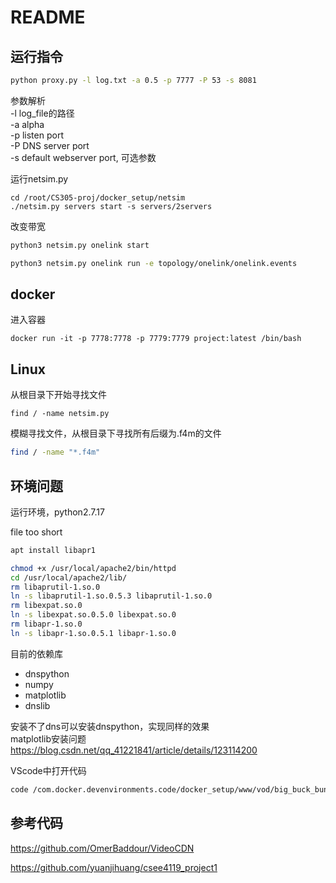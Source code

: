 
# README


## 运行指令

```sh
python proxy.py -l log.txt -a 0.5 -p 7777 -P 53 -s 8081
```
参数解析  
-l log_file的路径  
-a alpha  
-p listen port  
-P DNS server port  
-s default webserver port, 可选参数 
  
运行netsim.py

```
cd /root/CS305-proj/docker_setup/netsim
./netsim.py servers start -s servers/2servers
```
改变带宽

```sh
python3 netsim.py onelink start
```
 ```sh
 python3 netsim.py onelink run -e topology/onelink/onelink.events
 ```


## docker

进入容器

```
docker run -it -p 7778:7778 -p 7779:7779 project:latest /bin/bash
```


## Linux

从根目录下开始寻找文件

```
find / -name netsim.py
```

模糊寻找文件，从根目录下寻找所有后缀为.f4m的文件
```sh
find / -name "*.f4m"
```

## 环境问题

运行环境，python2.7.17

file too short
```sh
apt install libapr1
```
```sh
chmod +x /usr/local/apache2/bin/httpd
cd /usr/local/apache2/lib/
rm libaprutil-1.so.0
ln -s libaprutil-1.so.0.5.3 libaprutil-1.so.0
rm libexpat.so.0
ln -s libexpat.so.0.5.0 libexpat.so.0
rm libapr-1.so.0
ln -s libapr-1.so.0.5.1 libapr-1.so.0
```

目前的依赖库
- dnspython
- numpy
- matplotlib
- dnslib


安装不了dns可以安装dnspython，实现同样的效果  
matplotlib安装问题
https://blog.csdn.net/qq_41221841/article/details/123114200

VScode中打开代码
```sh
code /com.docker.devenvironments.code/docker_setup/www/vod/big_buck_bunny.f4m
```

## 参考代码

https://github.com/OmerBaddour/VideoCDN

https://github.com/yuanjihuang/csee4119_project1
